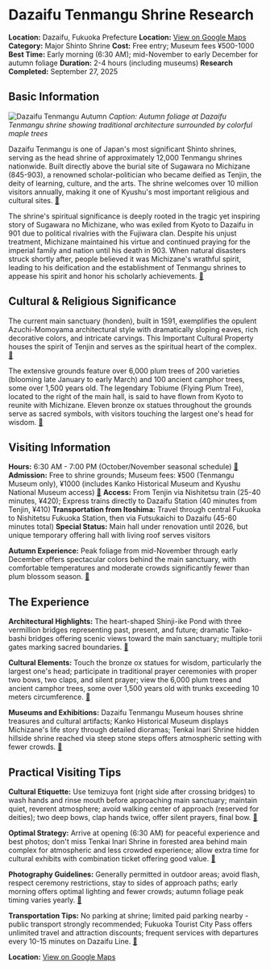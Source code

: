 # Dazaifu Tenmangu Shrine Research

**Location:** Dazaifu, Fukuoka Prefecture
**Location:** [View on Google Maps](https://maps.google.com/maps?q=33.5136238,130.5266668)
**Category:** Major Shinto Shrine
**Cost:** Free entry; Museum fees ¥500-1000
**Best Time:** Early morning (6:30 AM); mid-November to early December for autumn foliage
**Duration:** 2-4 hours (including museums)
**Research Completed:** September 27, 2025

## Basic Information

![Dazaifu Tenmangu Autumn](https://images.ctfassets.net/zk4rsh4y8c7i/6MhmSo3a6lPf4LEi3iO8mZ/40c4edfd8b925a68f35d08dffecb3561/img_home_pc_001_autumn.jpg)
*Caption: Autumn foliage at Dazaifu Tenmangu shrine showing traditional architecture surrounded by colorful maple trees*

Dazaifu Tenmangu is one of Japan's most significant Shinto shrines, serving as the head shrine of approximately 12,000 Tenmangu shrines nationwide. Built directly above the burial site of Sugawara no Michizane (845-903), a renowned scholar-politician who became deified as Tenjin, the deity of learning, culture, and the arts. The shrine welcomes over 10 million visitors annually, making it one of Kyushu's most important religious and cultural sites. [🔗](https://www.dazaifutenmangu.or.jp/en/discover-dazaifu-tenmangu/history/)

The shrine's spiritual significance is deeply rooted in the tragic yet inspiring story of Sugawara no Michizane, who was exiled from Kyoto to Dazaifu in 901 due to political rivalries with the Fujiwara clan. Despite his unjust treatment, Michizane maintained his virtue and continued praying for the imperial family and nation until his death in 903. When natural disasters struck shortly after, people believed it was Michizane's wrathful spirit, leading to his deification and the establishment of Tenmangu shrines to appease his spirit and honor his scholarly achievements. [🔗](https://www.dazaifutenmangu.or.jp/en/discover-dazaifu-tenmangu/history/)

## Cultural & Religious Significance

The current main sanctuary (honden), built in 1591, exemplifies the opulent Azuchi-Momoyama architectural style with dramatically sloping eaves, rich decorative colors, and intricate carvings. This Important Cultural Property houses the spirit of Tenjin and serves as the spiritual heart of the complex. [🔗](https://www.dazaifutenmangu.or.jp/en/discover-dazaifu-tenmangu/history/)

The extensive grounds feature over 6,000 plum trees of 200 varieties (blooming late January to early March) and 100 ancient camphor trees, some over 1,500 years old. The legendary Tobiume (Flying Plum Tree), located to the right of the main hall, is said to have flown from Kyoto to reunite with Michizane. Eleven bronze ox statues throughout the grounds serve as sacred symbols, with visitors touching the largest one's head for wisdom. [🔗](https://www.dazaifutenmangu.or.jp/en/discover-dazaifu-tenmangu/shrine-grounds/)

## Visiting Information

**Hours:** 6:30 AM - 7:00 PM (October/November seasonal schedule) [🔗](https://www.gltjp.com/en/directory/item/11578/)
**Admission:** Free to shrine grounds; Museum fees: ¥500 (Tenmangu Museum only), ¥1000 (includes Kanko Historical Museum and Kyushu National Museum access) [🔗](https://www.dazaifutenmangu.or.jp/en/plan/getting-to-dazaifu-tenmangu/)
**Access:** From Tenjin via Nishitetsu train (25-40 minutes, ¥420); Express trains directly to Dazaifu Station (40 minutes from Tenjin, ¥410)
**Transportation from Itoshima:** Travel through central Fukuoka to Nishitetsu Fukuoka Station, then via Futsukaichi to Dazaifu (45-60 minutes total)
**Special Status:** Main hall under renovation until 2026, but unique temporary offering hall with living roof serves visitors

**Autumn Experience:** Peak foliage from mid-November through early December offers spectacular colors behind the main sanctuary, with comfortable temperatures and moderate crowds significantly fewer than plum blossom season. [🔗](https://www.dazaifutenmangu.or.jp/en/art-and-events/events/)

## The Experience

**Architectural Highlights:** The heart-shaped Shinji-ike Pond with three vermillion bridges representing past, present, and future; dramatic Taiko-bashi bridges offering scenic views toward the main sanctuary; multiple torii gates marking sacred boundaries. [🔗](https://www.dazaifutenmangu.or.jp/en/discover-dazaifu-tenmangu/shrine-grounds/)

**Cultural Elements:** Touch the bronze ox statues for wisdom, particularly the largest one's head; participate in traditional prayer ceremonies with proper two bows, two claps, and silent prayer; view the 6,000 plum trees and ancient camphor trees, some over 1,500 years old with trunks exceeding 10 meters circumference. [🔗](https://www.dazaifutenmangu.or.jp/en/discover-dazaifu-tenmangu/shrine-grounds/)

**Museums and Exhibitions:** Dazaifu Tenmangu Museum houses shrine treasures and cultural artifacts; Kanko Historical Museum displays Michizane's life story through detailed dioramas; Tenkai Inari Shrine hidden hillside shrine reached via steep stone steps offers atmospheric setting with fewer crowds. [🔗](https://www.dazaifutenmangu.or.jp/en/discover-dazaifu-tenmangu/shrine-grounds/)

## Practical Visiting Tips

**Cultural Etiquette:** Use temizuya font (right side after crossing bridges) to wash hands and rinse mouth before approaching main sanctuary; maintain quiet, reverent atmosphere; avoid walking center of approach (reserved for deities); two deep bows, clap hands twice, offer silent prayers, final bow. [🔗](https://www.dazaifutenmangu.or.jp/en/plan/first-time-visitors/)

**Optimal Strategy:** Arrive at opening (6:30 AM) for peaceful experience and best photos; don't miss Tenkai Inari Shrine in forested area behind main complex for atmospheric and less crowded experience; allow extra time for cultural exhibits with combination ticket offering good value. [🔗](https://www.tripadvisor.com/Attraction_Review-g325587-d522577-Reviews-Dazaifu_Temmangu-Dazaifu_Fukuoka_Prefecture_Kyushu.html)

**Photography Guidelines:** Generally permitted in outdoor areas; avoid flash, respect ceremony restrictions, stay to sides of approach paths; early morning offers optimal lighting and fewer crowds; autumn foliage peak timing varies yearly. [🔗](https://www.dazaifutenmangu.or.jp/en/plan/first-time-visitors/)

**Transportation Tips:** No parking at shrine; limited paid parking nearby - public transport strongly recommended; Fukuoka Tourist City Pass offers unlimited travel and attraction discounts; frequent services with departures every 10-15 minutes on Dazaifu Line. [🔗](https://www.dazaifutenmangu.or.jp/en/plan/getting-to-dazaifu-tenmangu/)

**Location:** [View on Google Maps](https://google.com/maps/place/Dazaifu+Tenmangu/@33.5242,130.5331,17z)
